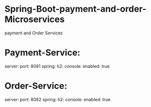 # Spring-Boot-payment-and-order-Microservices
payment and Order Services


# Payment-Service:

server:
  port: 8081
spring:
  h2:
    console:
      enabled: true

# Order-Service:

server:
  port: 8082
spring:
  h2:
    console:
      enabled: true
